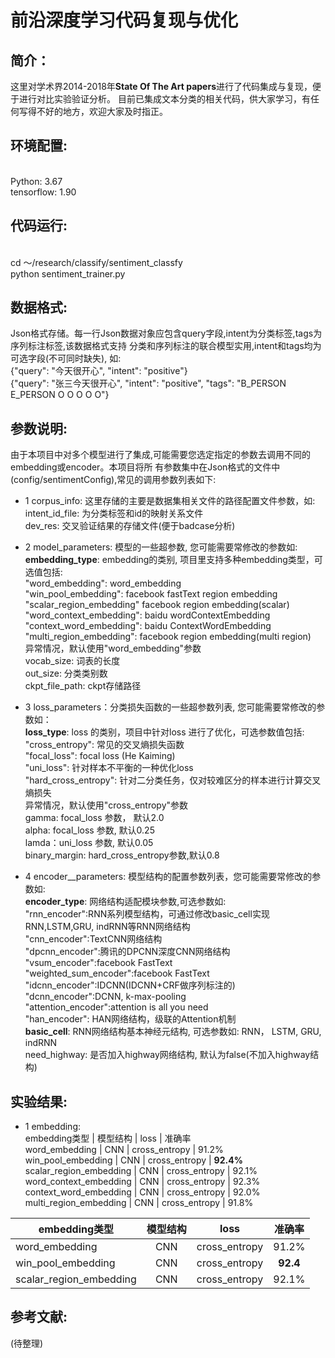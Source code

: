 # 前沿深度学习代码复现与优化

## 简介：
这里对学术界2014-2018年**State Of The Art papers**进行了代码集成与复现，便于进行对比实验验证分析。
目前已集成文本分类的相关代码，供大家学习，有任何写得不好的地方，欢迎大家及时指正。

## 环境配置:
<br/> Python:  3.67 </br>
tensorflow:  1.90

## 代码运行:
<br/> cd ～/research/classify/sentiment_classfy </br>
python sentiment_trainer.py

## 数据格式:
Json格式存储。每一行Json数据对象应包含query字段,intent为分类标签,tags为序列标注标签,该数据格式支持
分类和序列标注的联合模型实用,intent和tags均为可选字段(不可同时缺失), 如:  
{"query": "今天很开心", "intent": "positive"}   
{"query": "张三今天很开心", "intent": "positive", "tags": "B_PERSON E_PERSON O O O O O"}   

## 参数说明:
由于本项目中对多个模型进行了集成,可能需要您选定指定的参数去调用不同的embedding或encoder。本项目将所
有参数集中在Json格式的文件中(config/sentimentConfig),常见的调用参数列表如下:
* 1 corpus_info: 这里存储的主要是数据集相关文件的路径配置文件参数，如:      
             intent_id_file: 为分类标签和id的映射关系文件         
             dev_res: 交叉验证结果的存储文件(便于badcase分析)      
* 2 model_parameters: 模型的一些超参数, 您可能需要常修改的参数如:          
             **embedding_type**: embedding的类别, 项目里支持多种embedding类型，可选值包括:    
                      "word_embedding": word_embedding    
                      "win_pool_embedding": facebook fastText region embedding    
                      "scalar_region_embedding" facebook region embedding(scalar)   
                      "word_context_embedding": baidu wordContextEmbedding    
                      "context_word_embedding": baidu ContextWordEmbedding    
                      "multi_region_embedding": facebook region embedding(multi region)   
                      异常情况，默认使用"word_embedding"参数    
             vocab_size: 词表的长度  
             out_size: 分类类别数    
             ckpt_file_path: ckpt存储路径     
* 3 loss_parameters：分类损失函数的一些超参数列表, 您可能需要常修改的参数如：  
             **loss_type**: loss 的类别，项目中针对loss 进行了优化，可选参数值包括:    
                      "cross_entropy":  常见的交叉熵损失函数         
                      "focal_loss": focal loss (He Kaiming)          
                      "uni_loss": 针对样本不平衡的一种优化loss        
                      "hard_cross_entropy": 针对二分类任务，仅对较难区分的样本进行计算交叉熵损失       
                      异常情况，默认使用"cross_entropy"参数           
             gamma: focal_loss 参数， 默认2.0                
             alpha: focal_loss 参数, 默认0.25               
             lamda：uni_loss 参数, 默认0.05                
             binary_margin: hard_cross_entropy参数,默认0.8       

* 4 encoder__parameters: 模型结构的配置参数列表，您可能需要常修改的参数如:    
             **encoder_type**: 网络结构适配模块参数,可选参数如:    
                     "rnn_encoder":RNN系列模型结构，可通过修改basic_cell实现RNN,LSTM,GRU, indRNN等RNN网络结构        
                     "cnn_encoder":TextCNN网络结构                                         
                     "dpcnn_encoder":腾讯的DPCNN深度CNN网络结构                                     
                     "vsum_encoder":facebook FastText            
                     "weighted_sum_encoder":facebook FastText                        
                     "idcnn_encoder":IDCNN(IDCNN+CRF做序列标注的)        
                     "dcnn_encoder":DCNN, k-max-pooling         
                     "attention_encoder":attention is all you need                             
                     "han_encoder": HAN网络结构，级联的Attention机制      
             **basic_cell**: RNN网络结构基本神经元结构, 可选参数如: RNN， LSTM, GRU, indRNN            
             need_highway: 是否加入highway网络结构, 默认为false(不加入highway结构)       

## 实验结果:
* 1 embedding:     
embedding类型 | 模型结构 | loss | 准确率   
  word_embedding  |  CNN  |  cross_entropy  |  91.2%  
  win_pool_embedding  |  CNN  |  cross_entropy  |  **92.4%**  
  scalar_region_embedding  |  CNN  |  cross_entropy  |  92.1%  
  word_context_embedding  |  CNN  |  cross_entropy  |  92.3%  
  context_word_embedding  |  CNN  |  cross_entropy  |  92.0%  
  multi_region_embedding  |  CNN  |  cross_entropy  |  91.8%  

| embedding类型 | 模型结构 | loss | 准确率 |
| ---------  | :---------:   | :---------: | :---------: |
| word_embedding  | CNN | cross_entropy | 91.2%  |
| win_pool_embedding | CNN | cross_entropy | **92.4** |
| scalar_region_embedding | CNN | cross_entropy | 92.1% |

## 参考文献:
(待整理)
